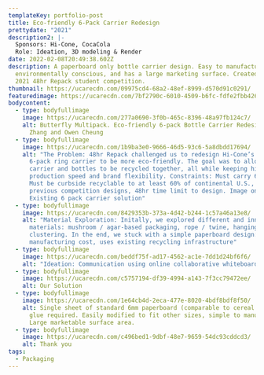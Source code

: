 ```yaml
---
templateKey: portfolio-post
title: Eco-friendly 6-Pack Carrier Redesign
prettydate: "2021"
description2: |-
  Sponsors: Hi-Cone, CocaCola 
  Role: Ideation, 3D modeling & Render
date: 2022-02-08T20:49:38.602Z
description: A paperboard only bottle carrier design. Easy to manufacture,
  environmentally conscious, and has a large marketing surface. Created for the
  2021 48hr Repack student competition.
thumbnail: https://ucarecdn.com/09975cd4-68a2-48ef-8999-d570d91c0291/
featuredimage: https://ucarecdn.com/7bf2790c-6010-4509-b6fc-fdfe2fbb426a/
bodycontent:
  - type: bodyfullimage
    image: https://ucarecdn.com/277a0690-3f0b-465c-8396-48a97fb124c7/
    alt: Butterfly Multipack. Eco-friendly 6-pack Bottle Carrier Redesign. By Simon
      Zhang and Owen Cheung
  - type: bodyfullimage
    image: https://ucarecdn.com/1b9ba3e0-9666-46d5-93c6-5a8dbdd17694/
    alt: "The Problem: 48hr Repack challenged us to redesign Hi-Cone’s plastic
      6-pack ring carrier to be more eco-friendly. The goal was to allow both
      carrier and bottles to be recycled together, all while keeping high
      production speed and brand flexibility. Constraints: Must carry 6 bottles,
      Must be curbside recyclable to at least 60% of continental U.S., Avoid
      previous competition designs, 48hr time limit to design. Image on right:
      Existing 6 pack carrier solution"
  - type: bodyfullimage
    image: https://ucarecdn.com/8429353b-373a-4d42-b244-1c57a46a13e8/
    alt: "Material Exploration: Initally, we explored different and innovative
      materials: mushroom / agar-based packaging, rope / twine, hanging /
      clustering. In the end, we stuck with a simple paperboard design: low
      manufacturing cost, uses existing recycling infrastructure"
  - type: bodyfullimage
    image: https://ucarecdn.com/beddf75f-ad17-4562-ac1e-7dd1d24bf6f6/
    alt: "Ideation: Communication using online collaborative whiteboard"
  - type: bodyfullimage
    image: https://ucarecdn.com/c5757194-df39-4994-a143-7f3cc79472ee/
    alt: Our Solution
  - type: bodyfullimage
    image: https://ucarecdn.com/1e64cb4d-2eca-477e-8020-4bdf8bdf8f50/
    alt: Single sheet of standard 6mm paperboard (comparable to cereal boxes). No
      glue required. Easily modified to fit other sizes, simple to manufacture.
      Large marketable surface area.
  - type: bodyfullimage
    image: https://ucarecdn.com/c496bed1-9dbf-48e7-9659-54dc93cddcd3/
    alt: Thank you
tags:
  - Packaging
---
```

